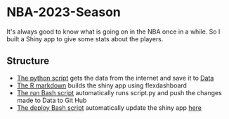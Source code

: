 # NBA-2023-Season
It's always good to know what is going on in the NBA once in a while. So I built a Shiny app to give some stats about the players.

## Structure
- [The python script](script.py) gets the data from the internet and save it to [Data](Data)
- [The R markdown](nba.Rmd) builds the shiny app using flexdashboard
- [The run Bash script](run_tasks.bat) automatically runs script.py and push the changes made to Data to Git Hub
- [The deploy Bash script](deploy.bat) automatically update the shiny app [here](https://78luxg-jean0luc-yao.shinyapps.io/nba_stats/)
